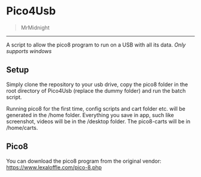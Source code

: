 # Pico4Usb
> MrMidnight
--------

A script to allow the pico8 program to run on a USB with all its data.
*Only supports windows*

## Setup
Simply clone the repository to your usb drive, copy the pico8 folder in the root directory of Pico4Usb (replace the dummy folder) and run the batch script.

Running pico8 for the first time, config scripts and cart folder etc. will be generated in the /home folder. Everything you save in app, such like screenshot, videos will be in the /desktop folder. The pico8-carts will be in /home/carts.

## Pico8
You can download the pico8 program from the original vendor: https://www.lexaloffle.com/pico-8.php

